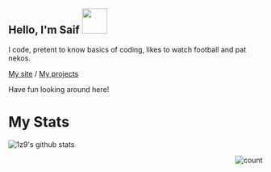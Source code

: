 <h2> Hello, I'm Saif <img src="https://media.giphy.com/media/mGcNjsfWAjY5AEZNw6/giphy.gif" width="50"></h2>

I code, pretent to know basics of coding, likes to watch football and pat nekos.

[My site](https://solo.to/1z9w7hwu) / [My projects](https://)

Have fun looking around here!

# My Stats

![1z9's github stats](https://github-readme-stats.vercel.app/api?username=1z9&show_icons=true&theme=tokyonight)

<img align="right" alt="count" src="https://count.getloli.com/get/@:1z9?theme=rule34">
<img align="left" width="480"
